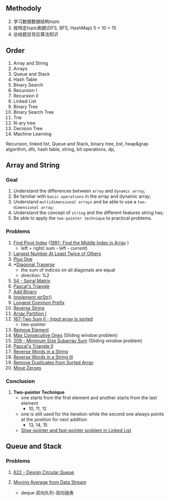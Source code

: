 ## Methodoly

2. 学习数据数据结构topic
3. 按特定topic刷题(DFS, BFS, HashMap)  5 + 10 + 15
3. 总结题目背后算法知识





## Order

1. Array and String
2. Arrays
3. Queue and Stack
4. Hash Table
5. Binary Search
6. Recursion I
7. Recursion II
8. Linked List
9. Binary Tree
10. Binary Search Tree
11. Trie
12. N-ary tree
13. Decision Tree
14. Machine Learning



Recursion, linked list, Queue and Stack,  binary tree, bst, heap&grap algorithm, dfs, hash table, string, bit operations, dp, 



## Array and String

### Goal

1. Understand the differences between `array` and `dynamic array`;
2. Be familiar with `basic operations` in the array and dynamic array;
3. Understand `multidimensional arrays` and be able to use a `two-dimensional array`;
4. Understand the concept of `string` and the different features string has;
5. Be able to apply the `two-pointer technique` to practical problems.

### Problems

1.  [Find Pivot Index](https://leetcode.com/explore/learn/card/array-and-string/201/introduction-to-array/1144/) ([1991- Find the Middle Index in Array](https://leetcode.com/problems/find-the-middle-index-in-array/) )
    - left = right( sum - left - current)
2.  [Largest Number At Least Twice of Others](https://leetcode.com/explore/learn/card/array-and-string/201/introduction-to-array/1147/)
3.  [Plus One](https://leetcode.com/explore/learn/card/array-and-string/201/introduction-to-array/1148/)
4.  *[Diagonal Traverse](https://leetcode.com/explore/learn/card/array-and-string/202/introduction-to-2d-array/1167/)
    - the sum of indices on all diagonals are equal
    - direction: %2
5.  [54 - Spiral Matrix](https://leetcode.com/problems/spiral-matrix/)
6.  [Pascal's Triangle](https://leetcode.com/explore/learn/card/array-and-string/202/introduction-to-2d-array/1170/)
7.  [Add Binary](https://leetcode.com/explore/learn/card/array-and-string/203/introduction-to-string/1160/)
8.  [Implement strStr()](https://leetcode.com/explore/learn/card/array-and-string/203/introduction-to-string/1161/)
9.  [Longest Common Prefix](https://leetcode.com/explore/learn/card/array-and-string/203/introduction-to-string/1162/)
10.  [Reverse String](https://leetcode.com/explore/learn/card/array-and-string/205/array-two-pointer-technique/1183/)
11.  [Array Partition I](https://leetcode.com/explore/learn/card/array-and-string/205/array-two-pointer-technique/1154/)
12. [167-Two Sum II - Input array is sorted](https://leetcode.com/problems/two-sum-ii-input-array-is-sorted/)
    - two-pointer
13. [Remove Element](https://leetcode.com/explore/learn/card/array-and-string/205/array-two-pointer-technique/1151/)
14. [Max Consecutive Ones](https://leetcode.com/explore/learn/card/array-and-string/205/array-two-pointer-technique/1301/) (Sliding window problem)
15. [209 - Minimum Size Subarray Sum](https://leetcode.com/problems/minimum-size-subarray-sum/) (Sliding window problem)
16.  [Pascal's Triangle II](https://leetcode.com/explore/learn/card/array-and-string/204/conclusion/1171/)
17.  [Reverse Words in a String](https://leetcode.com/explore/learn/card/array-and-string/204/conclusion/1164/)
18.  [Reverse Words in a String III](https://leetcode.com/explore/learn/card/array-and-string/204/conclusion/1165/)
19.  [Remove Duplicates from Sorted Array](https://leetcode.com/explore/learn/card/array-and-string/204/conclusion/1173/)
20.  [Move Zeroes](https://leetcode.com/explore/learn/card/array-and-string/204/conclusion/1174/)
### Conclusion

1. **Two-pointer Technique**
   - one starts from the first element and another starts from the last element
     - 10, 11, 12
   - one is still used for the iteration while the second one always points at the position for next addition
     - 13, 14, 15
   - [Slow-pointer and fast-pointer problem in Linked List](https://leetcode.com/explore/learn/card/linked-list/214/linked-list-two-pointer/)



## Queue and Stack

### Problems

1. [622 - Design Circular Queue](https://leetcode.com/problems/design-circular-queue/)

2. [Moving Average from Data Stream](https://leetcode.com/explore/learn/card/queue-stack/228/first-in-first-out-data-structure/1368/)
   - deque 双向队列-双向链表

